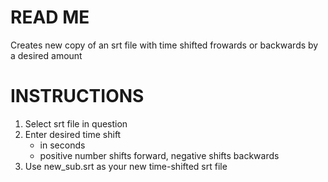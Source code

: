 #		READ ME
Creates new copy of an srt file with time shifted frowards or backwards by a desired amount

#		INSTRUCTIONS
1) Select srt file in question
2) Enter desired time shift 
	- in seconds
	- positive number shifts forward, negative shifts backwards
3) Use new_sub.srt as your new time-shifted srt file
